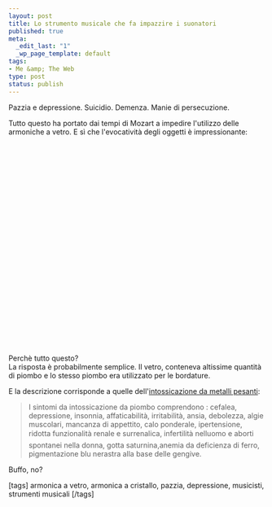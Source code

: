 ```yaml
--- 
layout: post
title: Lo strumento musicale che fa impazzire i suonatori
published: true
meta: 
  _edit_last: "1"
  _wp_page_template: default
tags: 
- Me &amp; The Web
type: post
status: publish
---
```

Pazzia e depressione. Suicidio. Demenza. Manie di persecuzione.  
  
Tutto questo ha portato dai tempi di Mozart a impedire l'utilizzo delle armoniche a vetro. E sì che l'evocatività degli oggetti è impressionante:    
  
<object width="535" height="400"><param name="movie" value="http://www.youtube.com/v/eQemvyyJ--g&rel=1"></param><param name="wmode" value="transparent"></param><embed src="http://www.youtube.com/v/eQemvyyJ--g&rel=1" type="application/x-shockwave-flash" wmode="transparent" width="535" height="400"></embed></object>  
  
Perchè tutto questo?  
La risposta è probabilmente semplice. Il vetro, conteneva altissime quantità di piombo e lo stesso piombo era utilizzato per le bordature.  
  
E la descrizione corrisponde a quelle dell'[intossicazione da metalli pesanti](http://www.anagen.net/chelante.htm):  
  
> I sintomi da intossicazione da piombo comprendono : cefalea, depressione, insonnia, affaticabilità, irritabilità, ansia, debolezza, algie muscolari, mancanza di appettito, calo ponderale, ipertensione, ridotta funzionalità renale e surrenalica, infertilità nelluomo e aborti spontanei nella donna, gotta saturnina,anemia da deficienza di ferro, pigmentazione blu nerastra alla base delle gengive.
  
Buffo, no?  
  
[tags] armonica a vetro, armonica a cristallo, pazzia, depressione, musicisti, strumenti musicali [/tags] 
